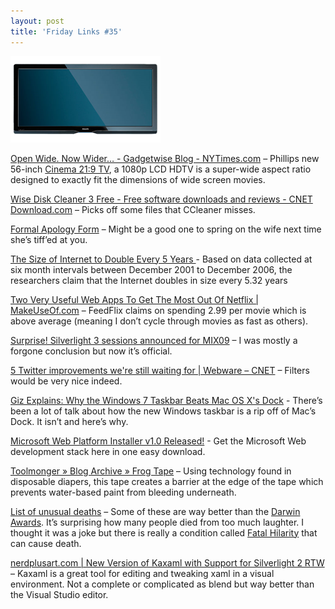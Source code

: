 ```yaml
---
layout: post  
title: 'Friday Links #35'
---
```

![image](/cdn/images/blog/FridayLinks35_10705/image_thumb.png)

[Open Wide. Now Wider… - Gadgetwise Blog - NYTimes.com](http://gadgetwise.blogs.nytimes.com/2009/01/16/open-wide-now-wider/) – Phillips new 56-inch [Cinema 21:9 TV](http://www.cinematicviewingexperience.com), a 1080p LCD HDTV is a super-wide aspect ratio designed to exactly fit the dimensions of wide screen movies.

[Wise Disk Cleaner 3 Free - Free software downloads and reviews - CNET Download.com](http://www.download.com/Wise-Disk-Cleaner-3-Free/3000-2086_4-10613345.html?tag=contentMain;contentBody&cdlPid=10997320) – Picks off some files that CCleaner misses.

[Formal Apology Form](http://www.stumbleupon.com/toolbar/#url=http%2525253A//loscuatroojos.com/wp-content/uploads/2008/05/formal-apology.jpg) – Might be a good one to spring on the wife next time she’s tiff’ed at you.

[The Size of Internet to Double Every 5 Years ](http://www.labnol.org/internet/internet-size-to-double-every-5-years/6569/)- Based on data collected at six month intervals between December 2001 to December 2006, the researchers claim that the Internet doubles in size every 5.32 years

[Two Very Useful Web Apps To Get The Most Out Of Netflix | MakeUseOf.com](http://www.makeuseof.com/tag/two-very-useful-web-apps-to-get-the-most-out-of-netflix/) – FeedFlix claims on spending 2.99 per movie which is above average (meaning I don’t cycle through movies as fast as others).

[Surprise! Silverlight 3 sessions announced for MIX09](http://adamkinney.com/blog/398/default.aspx) – I was mostly a forgone conclusion but now it’s official.

[5 Twitter improvements we're still waiting for | Webware – CNET](http://news.cnet.com/8301-17939_109-10145357-2.html?part=rss&subj=news&tag=2547-1_3-0-5) – Filters would be very nice indeed.

[Giz Explains: Why the Windows 7 Taskbar Beats Mac OS X's Dock](http://i.gizmodo.com/5131933/giz-explains-why-the-windows-7-taskbar-beats-mac-os-xs-dock) - There’s been a lot of talk about how the new Windows taskbar is a rip off of Mac’s Dock. It isn’t and here’s why.

[Microsoft Web Platform Installer v1.0 Released!](http://blogs.iis.net/bills/archive/2009/01/21/microsoft-web-platform-installer-v1-0-released.aspx) - Get the Microsoft Web development stack here in one easy download.

[Toolmonger » Blog Archive » Frog Tape](http://toolmonger.com/2009/01/22/frog-tape-diaper-technology-comes-to-painting/) – Using technology found in disposable diapers, this tape creates a barrier at the edge of the tape which prevents water-based paint from bleeding underneath.

[List of unusual deaths](http://en.wikipedia.org/wiki/List_of_unusual_deaths) – Some of these are way better than the [Darwin Awards](http://en.wikipedia.org/wiki/Darwin_Awards). It’s surprising how many people died from too much laughter. I thought it was a joke but there is really a condition called [Fatal Hilarity](http://en.wikipedia.org/wiki/Fatal_hilarity) that can cause death.

[nerdplusart.com | New Version of Kaxaml with Support for Silverlight 2 RTW](http://blog.nerdplusart.com/archives/new-version-of-kaxaml-with-support-for-silverlight-2-rtw) – Kaxaml is a great tool for editing and tweaking xaml in a visual environment. Not a complete or complicated as blend but way better than the Visual Studio editor.
